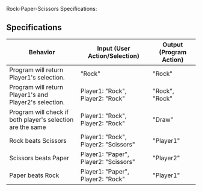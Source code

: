 Rock-Paper-Scissors Specifications:


## Specifications
 |Behavior| Input (User Action/Selection)| Output (Program Action)|
 |---|---|---|
 |Program will return Player1's selection. |"Rock" | "Rock"|
 |Program will return Player1's and Player2's selection. |Player1: "Rock", Player2: "Rock" | "Rock", "Rock" |
 |Program will check if both player's selection are the same |Player1: "Rock", Player2: "Rock" | "Draw"|
 |Rock beats Scissors |Player1: "Rock", Player2: "Scissors"| "Player1"|
 |Scissors beats Paper |Player1: "Paper", Player2: "Scissors"|"Player2"|
 |Paper beats Rock | Player1: "Paper", Player2: "Rock"| "Player1"|
